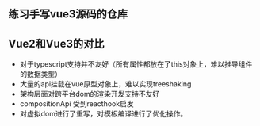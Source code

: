 ## 练习手写vue3源码的仓库

## Vue2和Vue3的对比

* 对于typescript支持并不友好（所有属性都放在了this对象上，难以推导组件的数据类型）
* 大量的api挂载在vue原型对象上，难以实现treeshaking
* 架构层面对跨平台dom的渲染开发支持不友好
* compositionApi 受到reacthook启发
* 对虚拟dom进行了重写，对模板编译进行了优化操作。

